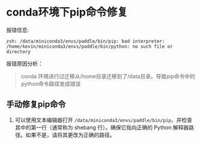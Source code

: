 

# conda环境下pip命令修复

报错信息:

`zsh: /data/miniconda3/envs/paddle/bin/pip: bad interpreter: /home/kevin/miniconda3/envs/paddle/bin/python: no such file or directory`

报错原因分析：

> conda 环境进行过迁移从/home目录迁移到了/data目录。导致pip命令中的python命令路径发成错误

## 手动修复pip命令

1. 可以使用文本编辑器打开 `/data/miniconda3/envs/paddle/bin/pip`，并检查其中的第一行（通常称为 shebang 行）。确保它指向正确的 Python 解释器路径。如果不是，请将其更改为正确的路径。


